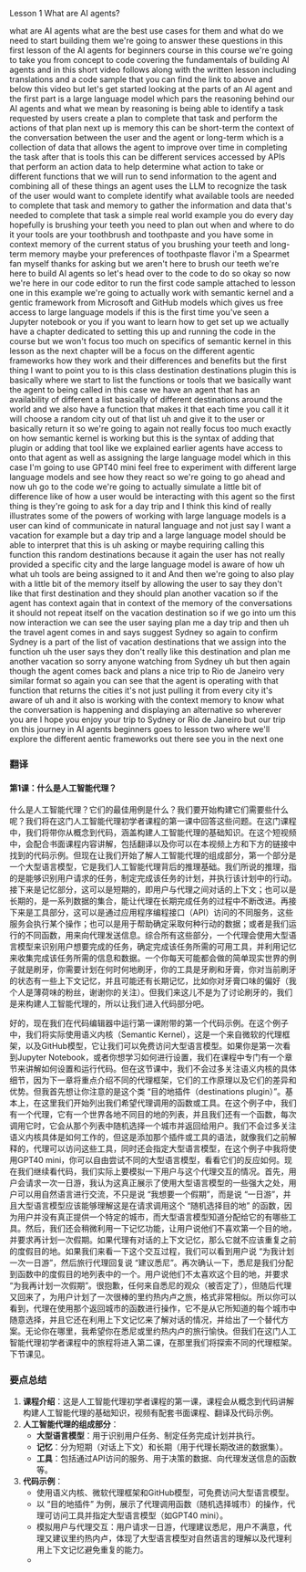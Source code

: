 Lesson 1 What are AI agents?


what are AI agents what are the best use cases for them and what do we need to start building them we're going to answer these questions in this first lesson of the AI agents for beginners course in this course we're going to take you from concept to code covering the fundamentals of building AI agents and in this short video follows along with the written lesson including translations and a code sample that you can find the link to above and below this video but let's get started looking at the parts of an AI agent and the first part is a large language model which pars the reasoning behind our AI agents and what we mean by reasoning is being able to identify a task requested by users create a plan to complete that task and perform the actions of that plan next up is memory this can be short-term the context of the conversation between the user and the agent or long-term which is a collection of data that allows the agent to improve over time in completing the task after that is tools this can be different services accessed by APIs that perform an action data to help determine what action to take or different functions that we will run to send information to the agent and combining all of these things an agent uses the LLM to recognize the task of the user would want to complete identify what available tools are needed to complete that task and memory to gather the information and data that's needed to complete that task a simple real world example you do every day hopefully is brushing your teeth you need to plan out when and where to do it your tools are your toothbrush and toothpaste and you have some in context memory of the current status of you brushing your teeth and long-term memory maybe your preferences of toothpaste flavor i'm a Spearmet fan myself thanks for asking but we aren't here to brush our teeth we're here to build AI agents so let's head over to the code to do so
okay so now we're here in our code editor to run the first code sample attached to lesson one in this example we're going to actually work with semantic kernel and a gentic framework from Microsoft and GitHub models which gives us free access to large language models if this is the first time you've seen a Jupyter notebook or you if you want to learn how to get set up we actually have a chapter dedicated to setting this up and running the code in the course but we won't focus too much on specifics of semantic kernel in this lesson as the next chapter will be a focus on the different agentic frameworks how they work and their differences and benefits but the first thing I want to point you to is this class destination destinations plugin this is basically where we start to list the functions or tools that we basically want the agent to being called in this case we have an agent that has an availability of different a list basically of different destinations around the world and we also have a function that makes it that each time you call it it will choose a random city out of that list uh and give it to the user or basically return it so we're going to again not really focus too much exactly on how semantic kernel is working but this is the syntax of adding that plugin or adding that tool like we explained earlier agents have access to onto that agent as well as assigning the large language model which in this case I'm going to use GPT40 mini feel free to experiment with different large language models and see how they react so we're going to go ahead and now uh go to the code we're going to actually simulate a little bit of difference like of how a user would be interacting with this agent so the first thing is they're going to ask for a day trip and I think this kind of really illustrates some of the powers of working with large language models is a user can kind of communicate in natural language and not just say I want a vacation for example but a day trip and a large language model should be able to interpret that this is uh asking or maybe requiring calling this function this random destinations because it again the user has not really provided a specific city and the large language model is aware of how uh what uh tools are being assigned to it and And then we're going to also play with a little bit of the memory itself by allowing the user to say they don't like that first destination and they should plan another vacation so if the agent has context again that in context of the memory of the conversations it should not repeat itself on the vacation destination so if we go into um this now interaction we can see the user saying plan me a day trip and then uh the travel agent comes in and says suggest Sydney so again to confirm Sydney is a part of the list of vacation destinations that we assign into the function uh the user says they don't really like this destination and plan me another vacation so sorry anyone watching from Sydney uh but then again though the agent comes back and plans a nice trip to Rio de Janeiro very similar format so again you can see that the agent is operating with that function that returns the cities it's not just pulling it from every city it's aware of uh and it also is working with the context memory to know what the conversation is happening and displaying an alternative so wherever you are I hope you enjoy your trip to Sydney or Rio de Janeiro but our trip on this journey in AI agents beginners goes to lesson two where we'll explore the different aentic frameworks out there see you in the next one

### 翻译
#### 第1课：什么是人工智能代理？
什么是人工智能代理？它们的最佳用例是什么？我们要开始构建它们需要些什么呢？我们将在这门人工智能代理初学者课程的第一课中回答这些问题。在这门课程中，我们将带你从概念到代码，涵盖构建人工智能代理的基础知识。在这个短视频中，会配合书面课程内容讲解，包括翻译以及你可以在本视频上方和下方的链接中找到的代码示例。但现在让我们开始了解人工智能代理的组成部分，第一个部分是一个大型语言模型，它是我们人工智能代理背后的推理基础。我们所说的推理，指的是能够识别用户请求的任务，制定完成该任务的计划，并执行该计划中的行动。接下来是记忆部分，这可以是短期的，即用户与代理之间对话的上下文；也可以是长期的，是一系列数据的集合，能让代理在长期完成任务的过程中不断改进。再接下来是工具部分，这可以是通过应用程序编程接口（API）访问的不同服务，这些服务会执行某个操作；也可以是用于帮助确定采取何种行动的数据；或者是我们运行的不同函数，用来向代理发送信息。综合所有这些部分，一个代理会使用大型语言模型来识别用户想要完成的任务，确定完成该任务所需的可用工具，并利用记忆来收集完成该任务所需的信息和数据。一个你每天可能都会做的简单现实世界的例子就是刷牙，你需要计划在何时何地刷牙，你的工具是牙刷和牙膏，你对当前刷牙的状态有一些上下文记忆，并且可能还有长期记忆，比如你对牙膏口味的偏好（我个人是薄荷味的粉丝，谢谢你的关注）。但我们来这儿不是为了讨论刷牙的，我们是来构建人工智能代理的，所以让我们进入代码部分吧。

好的，现在我们在代码编辑器中运行第一课附带的第一个代码示例。在这个例子中，我们将实际使用语义内核（Semantic Kernel），这是一个来自微软的代理框架，以及GitHub模型，它让我们可以免费访问大型语言模型。如果你是第一次看到Jupyter Notebook，或者你想学习如何进行设置，我们在课程中专门有一个章节来讲解如何设置和运行代码。但在这节课中，我们不会过多关注语义内核的具体细节，因为下一章将重点介绍不同的代理框架，它们的工作原理以及它们的差异和优势。但我首先想让你注意的是这个类 “目的地插件（destinations plugin）”。基本上，在这里我们开始列出我们希望代理调用的函数或工具。在这个例子中，我们有一个代理，它有一个世界各地不同目的地的列表，并且我们还有一个函数，每次调用它时，它会从那个列表中随机选择一个城市并返回给用户。我们不会过多关注语义内核具体是如何工作的，但这是添加那个插件或工具的语法，就像我们之前解释的，代理可以访问这些工具，同时还会指定大型语言模型，在这个例子中我将使用GPT40 mini，你可以自由尝试不同的大型语言模型，看看它们的反应如何。现在我们继续看代码，我们实际上要模拟一下用户与这个代理交互的情况。首先，用户会请求一次一日游，我认为这真正展示了使用大型语言模型的一些强大之处，用户可以用自然语言进行交流，不只是说 “我想要一个假期”，而是说 “一日游”，并且大型语言模型应该能够理解这是在请求调用这个 “随机选择目的地” 的函数，因为用户并没有真正提供一个特定的城市，而大型语言模型知道分配给它的有哪些工具。然后，我们还会稍微利用一下记忆功能，让用户说他们不喜欢第一个目的地，并要求再计划一次假期。如果代理有对话的上下文记忆，那么它就不应该重复之前的度假目的地。如果我们来看一下这个交互过程，我们可以看到用户说 “为我计划一次一日游”，然后旅行代理回复说 “建议悉尼”。再次确认一下，悉尼是我们分配到函数中的度假目的地列表中的一个。用户说他们不太喜欢这个目的地，并要求 “为我再计划一次假期”。很抱歉，任何来自悉尼的观众（被否定了），但随后代理又回来了，为用户计划了一次很棒的里约热内卢之旅，格式非常相似。所以你可以看到，代理在使用那个返回城市的函数进行操作，它不是从它所知道的每个城市中随意选择，并且它还在利用上下文记忆来了解对话的情况，并给出了一个替代方案。无论你在哪里，我希望你在悉尼或里约热内卢的旅行愉快。但我们在这门人工智能代理初学者课程中的旅程将进入第二课，在那里我们将探索不同的代理框架。下节课见。

### 要点总结
1. **课程介绍**：这是人工智能代理初学者课程的第一课，课程会从概念到代码讲解构建人工智能代理的基础知识，视频有配套书面课程、翻译及代码示例。
2. **人工智能代理的组成部分**：
    - **大型语言模型**：用于识别用户任务、制定任务完成计划并执行。
    - **记忆**：分为短期（对话上下文）和长期（用于代理长期改进的数据集）。
    - **工具**：包括通过API访问的服务、用于决策的数据、向代理发送信息的函数等。
3. **代码示例**：
    - 使用语义内核、微软代理框架和GitHub模型，可免费访问大型语言模型。
    - 以 “目的地插件” 为例，展示了代理调用函数（随机选择城市）的操作，代理可访问工具并指定大型语言模型（如GPT40 mini）。
    - 模拟用户与代理交互：用户请求一日游，代理建议悉尼，用户不满意，代理又建议里约热内卢，体现了大型语言模型对自然语言的理解以及代理利用上下文记忆避免重复的能力。
    - 

